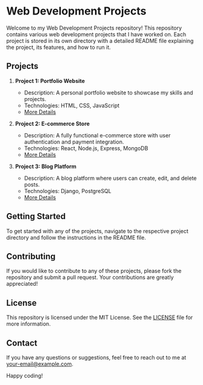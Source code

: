 # Web Development Projects

Welcome to my Web Development Projects repository! This repository contains various web development projects that I have worked on. Each project is stored in its own directory with a detailed README file explaining the project, its features, and how to run it.

## Projects

1. **Project 1: Portfolio Website**
    - Description: A personal portfolio website to showcase my skills and projects.
    - Technologies: HTML, CSS, JavaScript
    - [More Details](./portfolio-website/README.md)

2. **Project 2: E-commerce Store**
    - Description: A fully functional e-commerce store with user authentication and payment integration.
    - Technologies: React, Node.js, Express, MongoDB
    - [More Details](./ecommerce-store/README.md)

3. **Project 3: Blog Platform**
    - Description: A blog platform where users can create, edit, and delete posts.
    - Technologies: Django, PostgreSQL
    - [More Details](./blog-platform/README.md)

## Getting Started

To get started with any of the projects, navigate to the respective project directory and follow the instructions in the README file.

## Contributing

If you would like to contribute to any of these projects, please fork the repository and submit a pull request. Your contributions are greatly appreciated!

## License

This repository is licensed under the MIT License. See the [LICENSE](./LICENSE) file for more information.

## Contact

If you have any questions or suggestions, feel free to reach out to me at [your-email@example.com](mailto:your-email@example.com).

Happy coding!
